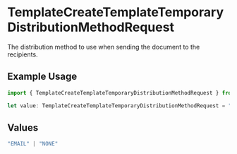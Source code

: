 # TemplateCreateTemplateTemporaryDistributionMethodRequest

The distribution method to use when sending the document to the recipients.

## Example Usage

```typescript
import { TemplateCreateTemplateTemporaryDistributionMethodRequest } from "@documenso/sdk-typescript/models/operations";

let value: TemplateCreateTemplateTemporaryDistributionMethodRequest = "EMAIL";
```

## Values

```typescript
"EMAIL" | "NONE"
```